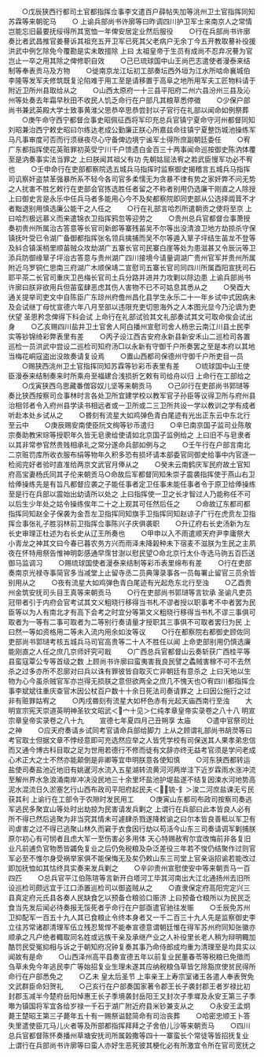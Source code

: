 <!-- { "loadSidebar": true } -->
　　○戊辰狭西行都司土官都指挥佥事李文遣百户薛帖失加等洮州卫土官指挥同知苏霖等来朝驼马
　　○  上谕兵部尚书许廓等曰昨调四川护卫军士来南京人之常情岂能忘旧最要抚绥得所其宽恤一年俾安居定业然后服役
　　○行在兵部尚书许廓奏比者武昌推官姜謩诉其祖充五开卫军已死其父老病户无余丁今五开教取謩补役援洪武中例乞除免今覆勘是实未敢擅除  上曰  太祖皇帝于生员有成尚不忍弃况謩为官岂止一卒之用其除之俾修职自效
　　○己巳琉球国中山王尚巴志遣使者漫泰来结制等奉表贡马及方物
　　○徙南京龙江坛初工部奏坛西外垣为江水所啮命襄城伯李隆等发军夫修筑既复沦陷难于用工至是请移置于高阜之地所用军夫工匠物料请于附近卫所州县取给从之
　　○山西太原府一十三县平阳府二州六县汾州三县及沁州等处奏去年霜早秋田不收民人饥乏命行在户部凡其粮草悉停徵
　　○少保户部尚书兼武英殿大学士致事黄淮父思恭卒思恭尝封以子官行在礼部以闻命如例祭葬
　　○庚午命守西宁都督佥事史昭佩征西将军印充总兵官镇宁夏命守河州都督同知刘昭兼治西宁敕史昭曰尔练达老成公勤廉正朕心所嘉兹命往镇宁夏整饬城池操练军马凡事审度可否而行须昼夜尽心守备俾边境宁谧军士得所庶副朝廷委任
　　○宥广东都指挥使花英赃罪初英受宁川千户馈遗白金百三十两事闻命巡按御史陈汭体覆至是汭奏事实法当罪之  上曰朕闻其祖父有功  先朝姑屈法宥之若武臣慢军功必不宥也
　　○壬申命行在吏部都察院选五城兵马指挥时监察御史揭稽言五城兵马指挥司讥察奸盗禁革强暴所系不轻今各司官多柔懦无为贪暴不律有势之家奸弊不问无势之人扰害不胜乞敕行在吏部会官拣选胜任者留之不称者别用仍选廉干刚直之人除授  上曰御史言是永乐中任兵马者多能用心今不及矣都察院即同吏部从公选择阘茸不才者黜退别用慎选廉公能干之人任之
　　○行在礼部言哈烈所遣朝贡之使将至京  上曰哈烈极远慕义而来遣锦衣卫指挥鸦忽等迎劳之
　　○贵州总兵官都督佥事萧授奏初贵州所属治古答意等长官司新郎等寨残苖吴不尔等出没清浪卫地方劫掠杀守保镇抚叶受已令湖广备御都指挥张名领兵擒捕而吴不尔等遁入筸子坪结生苖龙不登等及紏合镇溪梢里顺苖贼众攻劫湖广五寨长官司民寨白崖等处为患滋甚又令辰沅等卫添兵防御缘筸子坪治古答意与贵州湖广四川接境今请量调湖广贵州官军并贵州所属附近乌罗铜仁思南三府湖广木顺保靖二宣慰司五寨长官司同四川所属酉阳宣抚司石耶平茶二长官司重庆卫邑梅长官司土兵分路并进并力攻剿以除边患  上谕兵部尚书许廓曰朕非欲用兵但苖蛮肆恶虑其伤人害物不已不可姑息其悉从之
　　○癸酉大通关提举司吏文中自陈臣广东琼州府儋州昌化县学生永乐二十一年乡试中式因病未及会试继丁母忧宣德六年八月至部以违限充吏切思海外之人本图光显今乃沦谪为吏伏望  圣恩矜念俾得下科会试  上命行在礼部试验其文礼部奏试其文可取命俟会试出身
　　○乙亥赐四川盐井卫土官舍人阿白播州宣慰司舍人杨忠云南江川县土民李实等钞锦绮彩弊表里有差
　　○丙子设江西吉安府永新县新安禾山二巡检司各置巡检一员洪武中尝设二巡检司知府汤□以永新有守御千户所奏罢之至是本府以其地当梅花峒寇盗出没故奏请复设焉
　　○置山西都司保德州守御千户所吏目一员
　　○赐狭西洮州卫土官指挥同知苏霖等钞彩币表里有差
　　○琉球国中山王使臣漫泰来结制奏来时所乘舟至福建合浅损折乞敕有司给舟以归  上命行在工部给之
　　○戊寅狭西乌思藏番僧容奴儿坚等来朝贡马
　　○己卯行在吏部尚书郭琎等奏比狭西按察司佥事林时言各处卫所宜建学校以教军官子孙臣等议得卫所与府州县治相邻者令入府州县学读书相远者或一卫所或二三卫所共设一学以教训之学有成者听赴本处乡试从之
　　○昬刻有流星大如鸡弹色青白尾迹有光出正东云中东北行至云中
　　○庚辰赐安南使臣阮文绚等钞币遣归
　　○辛巳南京国子监司业陈敬宗奏助教宋琮等授职年久皆无皂隶给使请如北京国子监例给之  上曰旧不与皂隶者以其非常参官然贵贱相承礼之常分遂命兵部如例与之
　　○壬午行在户部言南北二京赃罚库所收衣服布绢等物年久积多恐有损坏请本部委官同御史给事中内官逐一检阅完好者验时直准给两京文武官月俸从之
　　○癸未云南鹤庆军民府故土官知府高宝妻杨氏同其子伦来朝贡马○命故后军都督同知朱崇子震袭指挥使于燕山右卫给俸操练先是有旨凡都督应袭之子能任事者定卫任事未能任事者令于原卫给俸操练至是行在兵部以震始出幼请所以处之  上曰指挥使一卫之长才智过人乃能称任不可以后生少年处之姑令操练俟年二十之上观其可任然后任之
　　○命故辽东都司都指挥同知赵全子保袭为金吾左卫指挥同知旗手卫指挥同知赵谅子广行在虎贲左卫指挥佥事张礼子胜羽林前卫指挥佥事陈兴子庆俱袭职
　　○升辽府右长史汤新为左长史审理正杜述为右长史从辽王所奏也
　　○甲申以入不雨遣顺天府尹李庸祭大小青龙之神其文曰今春已暮农务方兴而雨泽未降榖种未下宿麦不滋朕为生民之主夙夜在怀特用祭告惟神明彰感通早霈甘澍以慰民望○命北京行太仆寺选马驹五百匹送御马监调习
　　○赐琉球国使者漫泰来结制等彩币表里绵布有差
　　○行在吏部奏南京光禄寺事简官多当减堂上止留寺丞二员典簿录事各一员每署止留官三员余皆别用从之
　　○夜有流星大如鸡弹色青白尾迹有光起危东北行至浊
　　○乙酉贵州金筑安抚司头目王真等来朝贡马
　　○行在吏部尚书郭琎等言钦承  圣谕凡吏员冠带者引于内府会官考试其文义粗晓行移得当书札不谬者授以职事考不中者罢为民臣等以为人有南北才有高下会考之时宜分等第文义粗晓行移得当书札不谬三事俱可取者为一等有二事可取者为二等别行奏请量才授职其三事俱不可取者罢归为民  上曰然一等如资格用二等未入流内用余如汝等议
　　○行在都察院右都御史顾佐同吏部尚书郭琎考核五城兵马司官高贵等二十人不胜任以闻  上命吏部别用仍慎选廉能刚直之人任之庶几京师奸究可戢
　　○广西总兵官都督山云奏斩获广西桂平等县蛮寇覃公专等首级之数  上顾尚书许廓曰蛮夷害我良民譬之蟊贼害稼不可不去然杀之过多亦所不忍廓对曰兵以诛有罪彼皆自取灭亡非朝廷有意杀之  上曰天地以生物为心今虽杀贼官军亦岂得无损朕之意但欲两全之庶几不愧天也○宥四川都指挥佥事李斌斌往重庆查官木因公杖百户数十十余日死法司奏请罪之  上曰因公施行之过非有赃罪姑宥之
　　○丙戌昬刻有流星大如杯色赤有光起天庙西南行至浊
　　大明宣宗宪天崇道英明神圣钦文昭武＜宀十见＞仁纯孝章皇帝实录卷之八十八
明宣宗章皇帝实录卷之八十九
　　宣德七年夏四月己丑朔享  太庙
　　○遣中官祭司灶之神
　　○应天府奏请乡试同考官请命兵部给脚力  上从之顾谓礼部尚书胡濙等曰考官取士但据文章不悖经意即可充选然应举之人皆凭学校有司保送其人果孝弟忠信而又通今博古科目取之足为世用若德行不修而徒有文辞亦终无益考官须是学问老成心术正大之士不然亦能颠倒是非卿等宜申明朕意各使知慎
　　○河东狭西都转运盐使司奏盐池近地旧有姚暹河水流入五星湖转流黄河河两岸洼下近岁霖雨水涨冲流至解州界水急浪涌南岸冲决没民地三十余里坏盐池护堤盐遂不结复因涑水河地势高泥水混流日久淤塞乞行山西布政司平阳府起民夫＜锍-釒＞浚二河庶盐课无亏民获其利  上谕行在工部令于农隙时发民用工
　　○庚寅山东都司布政司按察司奏逃军逃民多聚宜山等处时出劫掠为民害请发兵剿之  上谓行在兵部曰此本皆良人必有所不得已然后逃聚为非当究其情未可遽肆杀戮遂降敕谕之曰尔本皆良善秪以军卫有司虐害之过不得已逃聚山林久而窘于衣食因行劫以苟活今山东三司奏请调军剿捕朕原尔初心有可悯者且虑大军一至伤害必多用体  天心特赐赦宥尔宜改悔前非各复旧业凡前逋负官物悉皆蠲免复业之后仍免税粮及杂泛差役三年若不悛仍结聚作过则官军必至不惟尔身受祸举家俱不能保悔无及矣仍敕山东三司堂上官亲诣招谕若能改过即加抚恤如其怙终具实奏来发兵剿之
　　○辛卯贵州宣慰使安中等来朝贡马一百四匹
　　○总兵官平江伯陈瑄等言新开白塔河工毕其河南出大江北通扬州去旧所设巡检司颇远宜于江口添置巡检司以御盗贼从之
　　○直隶保定府高阳完定兴三县真定府元氏县各奏人民缺食乞以预备仓粮验口赈济  上曰预备仓粮所以为民民乏食当先发后闻必待奏报无馁死者乎命行在户部亟遣官驰往发赈
　　○壬辰免苏州卫抑配军一百五十九人其已食粮止令终本身者又一千二百三十九人先是监察御史李立往苏常诸郡清理军伍立残忍鸷悍不能奉宣德意谓朝廷惟在得军苏州府同知张徽亦顺承之凡户绝者輙取同名姓或远族干亲及承继产业之人补役里长老人稍为辩明輙加酷罚民受冤抑相与诉之于朝知府况钟复奏其事乃命侍郎成均重为清理至是均具实以闻故有是命
　　○山西泽州高平县奏宣德五年以前复业民董春苓等税粮已免徵而刍草未免今年逃民李广等始招复业生理未遂其应纳税粮刍草皆乞除豁庶使贫民得所命行在户部悉免之
　　○乙未  皇太后圣节  上率亲王上寿宗室诸王各遣人奉表贺免文武群臣命妇贺礼
　　○己亥行在户部奏国家著令郡王长子袭封郡王者岁禄比初封郡玉减半今楚府岳阳悼惠王长子季境袭封岳阳王又封次子季墀及永安王第三子季壣为镇国将军宜各给岁禄一千石于湖广附近府县米钞兼支从之
　　○永安王孟炯薨王楚昭王第三子薨年五十有一赐祭谥懿简命有司治丧葬
　　○哈密忠顺王卜答失里遣使臣兀马儿火者等及所部都指挥拜拜之子舍伯儿沙等来朝贡马
　　○四川总兵官都督陈怀奏播州草塘安抚司所属榖撒等四十一寨蛮长个常徒等皆招抚复业  上谓行在兵部尚书许廓等曰蛮人亦好生恶死彼其梗化必有所激宜令所在官司宽抚之

